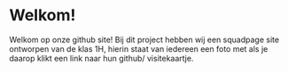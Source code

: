 # Welkom!

Welkom op onze github site! Bij dit project hebben wij een squadpage site ontworpen van de klas 1H, hierin staat van iedereen een foto met als je daarop klikt een link naar hun github/ visitekaartje.



